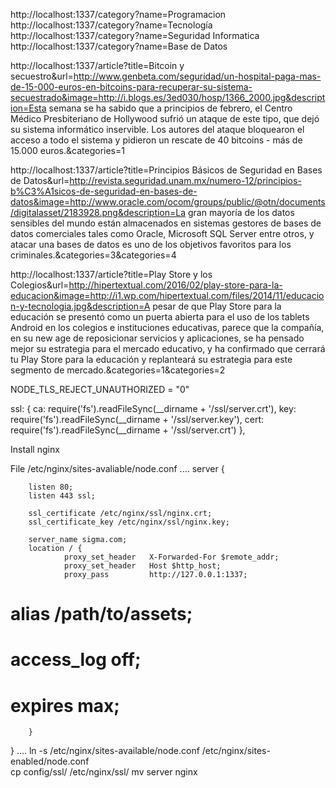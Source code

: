 http://localhost:1337/category?name=Programacion
http://localhost:1337/category?name=Tecnología
http://localhost:1337/category?name=Seguridad Informatica
http://localhost:1337/category?name=Base de Datos


http://localhost:1337/article?title=Bitcoin y secuestro&url=http://www.genbeta.com/seguridad/un-hospital-paga-mas-de-15-000-euros-en-bitcoins-para-recuperar-su-sistema-secuestrado&image=http://i.blogs.es/3ed030/hosp/1366_2000.jpg&description=Esta semana se ha sabido que a principios de febrero, el Centro Médico Presbiteriano de Hollywood sufrió un ataque de este tipo, que dejó su sistema informático inservible. Los autores del ataque bloquearon el acceso a todo el sistema y pidieron un rescate de 40 bitcoins - más de 15.000 euros.&categories=1

http://localhost:1337/article?title=Principios Básicos de Seguridad en Bases de Datos&url=http://revista.seguridad.unam.mx/numero-12/principios-b%C3%A1sicos-de-seguridad-en-bases-de-datos&image=http://www.oracle.com/ocom/groups/public/@otn/documents/digitalasset/2183928.png&description=La gran mayoría de los datos sensibles del mundo están almacenados en sistemas gestores de bases de datos comerciales tales como Oracle, Microsoft SQL Server entre otros, y atacar una bases de datos es uno de los objetivos favoritos para los criminales.&categories=3&categories=4

http://localhost:1337/article?title=Play Store y los Colegios&url=http://hipertextual.com/2016/02/play-store-para-la-educacion&image=http://i1.wp.com/hipertextual.com/files/2014/11/educacion-y-tecnologia.jpg&description=A pesar de que Play Store para la educación se presentó como un puerta abierta para el uso de los tablets Android en los colegios e instituciones educativas, parece que la compañía, en su new age de reposicionar servicios y aplicaciones, se ha pensado mejor su estrategia para el mercado educativo, y ha confirmado que cerrará tu Play Store para la educación y replanteará su estrategia para este segmento de mercado.&categories=1&categories=2




NODE_TLS_REJECT_UNAUTHORIZED = "0"

  ssl: {
    ca: require('fs').readFileSync(__dirname + '/ssl/server.crt'),
    key: require('fs').readFileSync(__dirname + '/ssl/server.key'),
    cert: require('fs').readFileSync(__dirname + '/ssl/server.crt')
  },


Install nginx

File /etc/nginx/sites-avaliable/node.conf
....
server {

        listen 80;
        listen 443 ssl;

        ssl_certificate /etc/nginx/ssl/nginx.crt;
        ssl_certificate_key /etc/nginx/ssl/nginx.key;

        server_name sigma.com;
        location / {
                proxy_set_header   X-Forwarded-For $remote_addr;
                proxy_set_header   Host $http_host;
                proxy_pass         http://127.0.0.1:1337;
#               alias /path/to/assets;
#               access_log off;
#               expires max;
        }
}
....
ln -s /etc/nginx/sites-available/node.conf /etc/nginx/sites-enabled/node.conf       
cp config/ssl/ /etc/nginx/ssl/
mv server nginx
